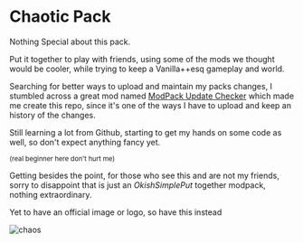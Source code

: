 # Chaotic Pack

Nothing Special about this pack.

Put it together to play with friends, using some of the mods we thought would be cooler, while trying to keep a Vanilla++esq gameplay and world.

Searching for better ways to upload and maintain my packs changes, I stumbled across a great mod named [ModPack Update Checker](https://www.curseforge.com/minecraft/mc-mods/modpack-update-checker)
which made me create this repo, since it's one of the ways I have to upload and keep an history of the changes.

Still learning a lot from Github, starting to get my hands on some code as well, so don't expect anything fancy yet. 

<sub>(real beginner here don't hurt me)


Getting besides the point, for those who see this and are not my friends, sorry to disappoint that is just an *OkishSimplePut* together modpack, nothing extraordinary.


Yet to have an official image or logo, so have this instead

![chaos](https://github.com/user-attachments/assets/aa683709-6137-4838-9842-ce21b575aecf)
